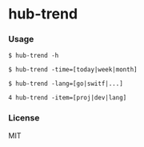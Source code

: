 # hub-trend


### Usage

	$ hub-trend -h

	$ hub-trend -time=[today|week|month]

	$ hub-trend -lang=[go|switf|...]

	4 hub-trend -item=[proj|dev|lang]


### License
MIT
